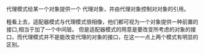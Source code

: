 代理模式给某一个对象提供一个 代理对象，并由代理对象控制对对象的引用。

粗看上去，适配器模式与代理模式很相像，他们都可视为一个对象提供一种前置的接口,相当于加了一个中间层。
但是适配器模式的用意是要改变所考虑的对象的接口，而代理模式并不是能改变代理的对象的接口，在这一一点上两个模式有明显的区别。